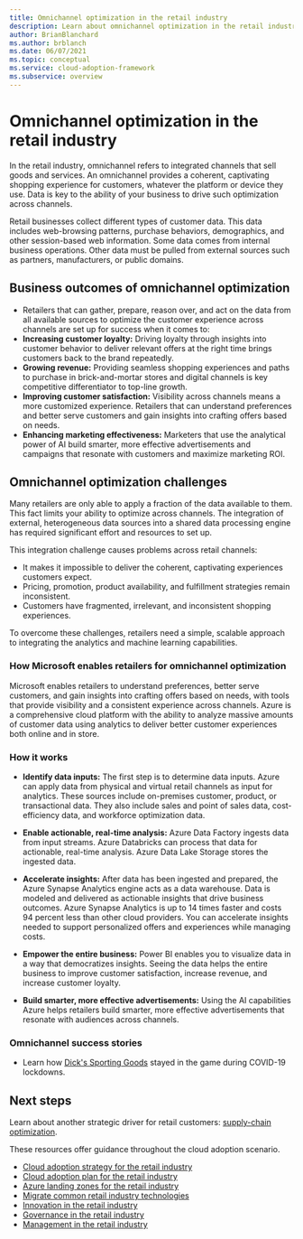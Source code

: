 ```yaml
---
title: Omnichannel optimization in the retail industry
description: Learn about omnichannel optimization in the retail industry by using Azure services to integrate channels that sell goods and services.
author: BrianBlanchard
ms.author: brblanch
ms.date: 06/07/2021
ms.topic: conceptual
ms.service: cloud-adoption-framework
ms.subservice: overview
---
```


# Omnichannel optimization in the retail industry

In the retail industry, omnichannel refers to integrated channels that sell goods and services. An omnichannel provides a coherent, captivating shopping experience for customers, whatever the platform or device they use. Data is key to the ability of your business to drive such optimization across channels.

Retail businesses collect different types of customer data. This data includes web-browsing patterns, purchase behaviors, demographics, and other session-based web information. Some data comes from internal business operations. Other data must be pulled from external sources such as partners, manufacturers, or public domains.

## Business outcomes of omnichannel optimization

- Retailers that can gather, prepare, reason over, and act on the data from all available sources to optimize the customer experience across channels are set up for success when it comes to:
- **Increasing customer loyalty:** Driving loyalty through insights into customer behavior to deliver relevant offers at the right time brings customers back to the brand repeatedly.
- **Growing revenue:** Providing seamless shopping experiences and paths to purchase in brick-and-mortar stores and digital channels is key competitive differentiator to top-line growth.
- **Improving customer satisfaction:** Visibility across channels means a more customized experience. Retailers that can understand preferences and better serve customers and gain insights into crafting offers based on needs.
- **Enhancing marketing effectiveness:** Marketers that use the analytical power of AI build smarter, more effective advertisements and campaigns that resonate with customers and maximize marketing ROI.

## Omnichannel optimization challenges

Many retailers are only able to apply a fraction of the data available to them. This fact limits your ability to optimize across channels. The integration of external, heterogeneous data sources into a shared data processing engine has required significant effort and resources to set up.

This integration challenge causes problems across retail channels:

- It makes it impossible to deliver the coherent, captivating experiences customers expect.
- Pricing, promotion, product availability, and fulfillment strategies remain inconsistent.
- Customers have fragmented, irrelevant, and inconsistent shopping experiences.

To overcome these challenges, retailers need a simple, scalable approach to integrating the analytics and machine learning capabilities.

### How Microsoft enables retailers for omnichannel optimization

Microsoft enables retailers to understand preferences, better serve customers, and gain insights into crafting offers based on needs, with tools that provide visibility and a consistent experience across channels. Azure is a comprehensive cloud platform with the ability to analyze massive amounts of customer data using analytics to deliver better customer experiences both online and in store.

### How it works

- **Identify data inputs:** The first step is to determine data inputs. Azure can apply data from physical and virtual retail channels as input for analytics. These sources include on-premises customer, product, or transactional data. They also include sales and point of sales data, cost-efficiency data, and workforce optimization data.

- **Enable actionable, real-time analysis:** Azure Data Factory ingests data from input streams. Azure Databricks can process that data for actionable, real-time analysis. Azure Data Lake Storage stores the ingested data.

- **Accelerate insights:** After data has been ingested and prepared, the Azure Synapse Analytics engine acts as a data warehouse. Data is modeled and delivered as actionable insights that drive business outcomes. Azure Synapse Analytics is up to 14 times faster and costs 94 percent less than other cloud providers. You can accelerate insights needed to support personalized offers and experiences while managing costs.

- **Empower the entire business:** Power BI enables you to visualize data in a way that democratizes insights. Seeing the data helps the entire business to improve customer satisfaction, increase revenue, and increase customer loyalty.

- **Build smarter, more effective advertisements:** Using the AI capabilities Azure helps retailers build smarter, more effective advertisements that resonate with audiences across channels.

### Omnichannel success stories

- Learn how [Dick's Sporting Goods](https://customers.microsoft.com/story/857270-dickssportinggoods-vmware-azure) stayed in the game during COVID-19 lockdowns.

## Next steps

Learn about another strategic driver for retail customers: [supply-chain optimization](./retail-supply-chain-optimization.md).

These resources offer guidance throughout the cloud adoption scenario.

- [Cloud adoption strategy for the retail industry](./strategy.md)
- [Cloud adoption plan for the retail industry](./plan.md)
- [Azure landing zones for the retail industry](./ready.md)
- [Migrate common retail industry technologies](./migrate.md)
- [Innovation in the retail industry](./innovate.md)
- [Governance in the retail industry](./govern.md)
- [Management in the retail industry](./manage.md)
